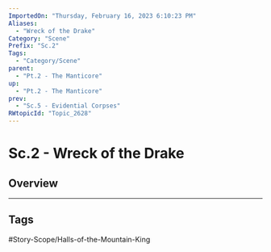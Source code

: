 ```yaml
---
ImportedOn: "Thursday, February 16, 2023 6:10:23 PM"
Aliases:
  - "Wreck of the Drake"
Category: "Scene"
Prefix: "Sc.2"
Tags:
  - "Category/Scene"
parent:
  - "Pt.2 - The Manticore"
up:
  - "Pt.2 - The Manticore"
prev:
  - "Sc.5 - Evidential Corpses"
RWtopicId: "Topic_2628"
---
```

# Sc.2 - Wreck of the Drake
## Overview

---
## Tags
#Story-Scope/Halls-of-the-Mountain-King

